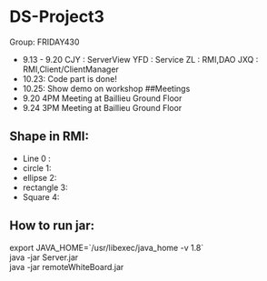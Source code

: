 # DS-Project3
Group: FRIDAY430
- 9.13 - 9.20
  CJY : ServerView
  YFD : Service
  ZL  : RMI,DAO
  JXQ : RMI,Client/ClientManager
- 10.23: Code part is done!
- 10.25: Show demo on workshop
##Meetings
- 9.20 4PM Meeting at Baillieu Ground Floor
- 9.24 3PM Meeting at Baillieu Ground Floor

## Shape in RMI:
- Line 0 : 
- circle 1:
- ellipse 2:
- rectangle 3:
- Square 4:

## How to run jar:
export JAVA_HOME=\`/usr/libexec/java_home -v 1.8\`  
java -jar Server.jar  
java -jar remoteWhiteBoard.jar
